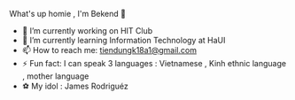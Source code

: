 What's up homie , I'm Bekend 👋

- 🔭 I’m currently working on HIT Club
- 🌱 I’m currently learning Information Technology at HaUI
- 📫 How to reach me: tiendungk18a1@gmail.com
- ⚡ Fun fact: I can speak 3 languages : Vietnamese , Kinh ethnic language , mother language
- ⚽ My idol : James Rodriguéz
